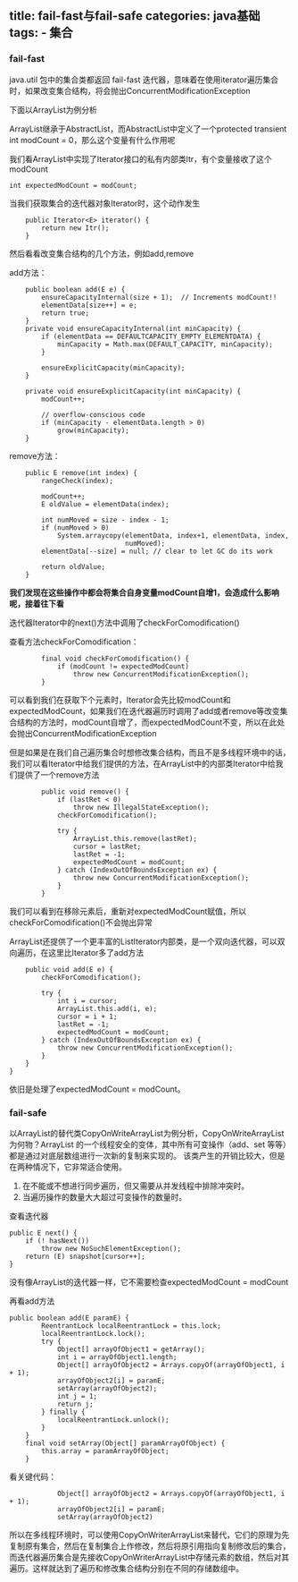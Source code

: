 title: fail-fast与fail-safe
categories: java基础
tags:
	- 集合
---

### fail-fast

java.util 包中的集合类都返回 fail-fast 迭代器，意味着在使用iterator遍历集合时，如果改变集合结构，将会抛出ConcurrentModificationException

下面以ArrayList为例分析

ArrayList继承于AbstractList，而AbstractList中定义了一个protected transient int modCount = 0，那么这个变量有什么作用呢

我们看ArrayList中实现了Iterator接口的私有内部类ltr，有个变量接收了这个modCount

```
int expectedModCount = modCount;
```

当我们获取集合的迭代器对象Iterator时，这个动作发生

```
    public Iterator<E> iterator() {
        return new Itr();
    }
```

然后看看改变集合结构的几个方法，例如add,remove

add方法：

```
    public boolean add(E e) {
        ensureCapacityInternal(size + 1);  // Increments modCount!!
        elementData[size++] = e;
        return true;
    }
    private void ensureCapacityInternal(int minCapacity) {
        if (elementData == DEFAULTCAPACITY_EMPTY_ELEMENTDATA) {
            minCapacity = Math.max(DEFAULT_CAPACITY, minCapacity);
        }

        ensureExplicitCapacity(minCapacity);
    }

    private void ensureExplicitCapacity(int minCapacity) {
        modCount++;

        // overflow-conscious code
        if (minCapacity - elementData.length > 0)
            grow(minCapacity);
    }

```

remove方法：

```
    public E remove(int index) {
        rangeCheck(index);

        modCount++;
        E oldValue = elementData(index);

        int numMoved = size - index - 1;
        if (numMoved > 0)
            System.arraycopy(elementData, index+1, elementData, index,
                             numMoved);
        elementData[--size] = null; // clear to let GC do its work

        return oldValue;
    }
```

**我们发现在这些操作中都会将集合自身变量modCount自增1，会造成什么影响呢，接着往下看**

迭代器Iterator中的next()方法中调用了checkForComodification()

查看方法checkForComodification：

```
		final void checkForComodification() {
            if (modCount != expectedModCount)
                throw new ConcurrentModificationException();
        }
```

可以看到我们在获取下个元素时，Iterator会先比较modCount和expectedModCount，如果我们在迭代器遍历时调用了add或者remove等改变集合结构的方法时，modCount自增了，而expectedModCount不变，所以在此处会抛出ConcurrentModificationException

但是如果是在我们自己遍历集合时想修改集合结构，而且不是多线程环境中的话，我们可以看Iterator中给我们提供的方法，在ArrayList中的内部类Iterator中给我们提供了一个remove方法

```
        public void remove() {
            if (lastRet < 0)
                throw new IllegalStateException();
            checkForComodification();

            try {
                ArrayList.this.remove(lastRet);
                cursor = lastRet;
                lastRet = -1;
                expectedModCount = modCount;
            } catch (IndexOutOfBoundsException ex) {
                throw new ConcurrentModificationException();
            }
        }
```

我们可以看到在移除元素后，重新对expectedModCount赋值，所以checkForComodification()不会抛出异常

ArrayList还提供了一个更丰富的ListIterator内部类，是一个双向迭代器，可以双向遍历，在这里比Iterator多了add方法

```
    public void add(E e) {
        checkForComodification();

        try {
            int i = cursor;
            ArrayList.this.add(i, e);
            cursor = i + 1;
            lastRet = -1;
            expectedModCount = modCount;
        } catch (IndexOutOfBoundsException ex) {
            throw new ConcurrentModificationException();
        }
    }
}
```

依旧是处理了expectedModCount = modCount。

### fail-safe

以ArrayList的替代类CopyOnWriteArrayList为例分析，CopyOnWriteArrayList为何物？ArrayList 的一个线程安全的变体，其中所有可变操作（add、set 等等）都是通过对底层数组进行一次新的复制来实现的。 该类产生的开销比较大，但是在两种情况下，它非常适合使用。
1. 在不能或不想进行同步遍历，但又需要从并发线程中排除冲突时。
2. 当遍历操作的数量大大超过可变操作的数量时。

查看迭代器

```
public E next() {
    if (! hasNext())
        throw new NoSuchElementException();
    return (E) snapshot[cursor++];
}
```

没有像ArrayList的迭代器一样，它不需要检查expectedModCount = modCount

再看add方法

```
public boolean add(E paramE) {    
        ReentrantLock localReentrantLock = this.lock;    
        localReentrantLock.lock();    
        try {    
            Object[] arrayOfObject1 = getArray();    
            int i = arrayOfObject1.length;    
            Object[] arrayOfObject2 = Arrays.copyOf(arrayOfObject1, i + 1);    
            arrayOfObject2[i] = paramE;    
            setArray(arrayOfObject2);    
            int j = 1;    
            return j;    
        } finally {    
            localReentrantLock.unlock();    
        }    
    }    
    final void setArray(Object[] paramArrayOfObject) {    
        this.array = paramArrayOfObject;    
    }  
```

看关键代码：

```
            Object[] arrayOfObject2 = Arrays.copyOf(arrayOfObject1, i + 1);    
            arrayOfObject2[i] = paramE;    
            setArray(arrayOfObject2)
```

所以在多线程环境时，可以使用CopyOnWriterArrayList来替代，它们的原理为先复制原有集合，然后在复制集合上作修改，然后将原引用指向复制修改后的集合，而迭代器遍历集合是先接收CopyOnWriterArrayList中存储元素的数组，然后对其遍历。这样就达到了遍历和修改集合结构分别在不同的存储数组中。

